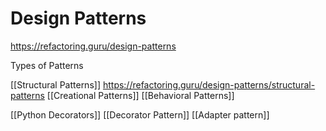 # Design Patterns


https://refactoring.guru/design-patterns

Types of Patterns

[[Structural Patterns]] https://refactoring.guru/design-patterns/structural-patterns
[[Creational Patterns]]
[[Behavioral Patterns]]




[[Python Decorators]]
[[Decorator Pattern]]
[[Adapter pattern]]

